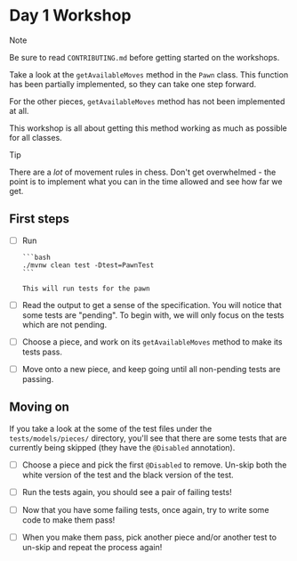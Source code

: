 # Day 1 Workshop

> [!NOTE]
>
> Be sure to read `CONTRIBUTING.md` before getting started on the workshops.

Take a look at the `getAvailableMoves` method in the `Pawn` class. This function
has been partially implemented, so they can take one step forward.

For the other pieces, `getAvailableMoves` method has not been implemented at
all.

This workshop is all about getting this method working as much as possible for
all classes.

> [!TIP]
>
> There are a _lot_ of movement rules in chess. Don't get overwhelmed - the
> point is to implement what you can in the time allowed and see how far we get.

## First steps

- [ ] Run

      ```bash
      ./mvnw clean test -Dtest=PawnTest
      ```

      This will run tests for the pawn

- [ ] Read the output to get a sense of the specification. You will notice that
      some tests are "pending". To begin with, we will only focus on the tests
      which are not pending.

- [ ] Choose a piece, and work on its `getAvailableMoves` method to make its
      tests pass.

- [ ] Move onto a new piece, and keep going until all non-pending tests are
      passing.

## Moving on

If you take a look at the some of the test files under the
`tests/models/pieces/` directory, you'll see that there are some tests that are
currently being skipped (they have the `@Disabled` annotation).

- [ ] Choose a piece and pick the first `@Disabled` to remove. Un-skip both the white version of the test and the black version of the test.

- [ ] Run the tests again, you should see a pair of failing tests!

- [ ] Now that you have some failing tests, once again, try to write some code
      to make them pass!

- [ ] When you make them pass, pick another piece and/or another test to un-skip
      and repeat the process again!
